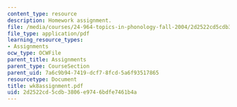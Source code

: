 ```yaml
---
content_type: resource
description: Homework assignment.
file: /media/courses/24-964-topics-in-phonology-fall-2004/2d2522cd5cdb3806e9746bdfe7461b4a_wk8assignment.pdf
file_type: application/pdf
learning_resource_types:
- Assignments
ocw_type: OCWFile
parent_title: Assignments
parent_type: CourseSection
parent_uid: 7a6c9b94-7419-dcf7-8fcd-5a6f93517865
resourcetype: Document
title: wk8assignment.pdf
uid: 2d2522cd-5cdb-3806-e974-6bdfe7461b4a
---
```

